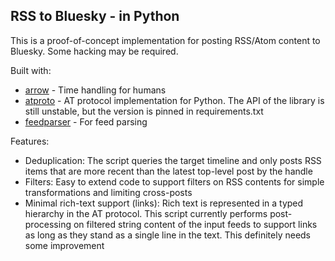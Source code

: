 RSS to Bluesky - in Python
--------------------------

This is a proof-of-concept implementation for posting RSS/Atom content to Bluesky. Some hacking may be required. 


Built with:

* [arrow](https://arrow.readthedocs.io/) - Time handling for humans
* [atproto](https://github.com/MarshalX/atproto) - AT protocol implementation for Python. The API of the library is still unstable, but the version is pinned in requirements.txt
* [feedparser](https://feedparser.readthedocs.io/) - For feed parsing


Features:

* Deduplication: The script queries the target timeline and only posts RSS items that are more recent than the latest top-level post by the handle
* Filters: Easy to extend code to support filters on RSS contents for simple transformations and limiting cross-posts
* Minimal rich-text support (links): Rich text is represented in a typed hierarchy in the AT protocol. This script currently performs post-processing on filtered string content of the input feeds to support links as long as they stand as a single line in the text. This definitely needs some improvement

